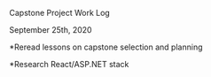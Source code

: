 Capstone Project Work Log

September 25th, 2020

*Reread lessons on capstone selection and planning

*Research React/ASP.NET stack